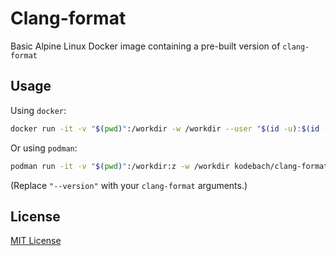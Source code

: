 # Clang-format

Basic Alpine Linux Docker image containing a pre-built version of `clang-format`

## Usage

Using `docker`:
```bash
docker run -it -v "$(pwd)":/workdir -w /workdir --user "$(id -u):$(id -g)" kodebach/clang-format "--version"
```

Or using `podman`:
```bash
podman run -it -v "$(pwd)":/workdir:z -w /workdir kodebach/clang-format "--version"
```

(Replace `"--version"` with your `clang-format` arguments.)

## License

[MIT License](LICENSE)
